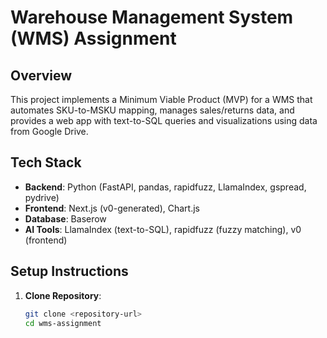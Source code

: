 # Warehouse Management System (WMS) Assignment

## Overview
This project implements a Minimum Viable Product (MVP) for a WMS that automates SKU-to-MSKU mapping, manages sales/returns data, and provides a web app with text-to-SQL queries and visualizations using data from Google Drive.

## Tech Stack
- **Backend**: Python (FastAPI, pandas, rapidfuzz, LlamaIndex, gspread, pydrive)
- **Frontend**: Next.js (v0-generated), Chart.js
- **Database**: Baserow
- **AI Tools**: LlamaIndex (text-to-SQL), rapidfuzz (fuzzy matching), v0 (frontend)

## Setup Instructions
1. **Clone Repository**:
   ```bash
   git clone <repository-url>
   cd wms-assignment
